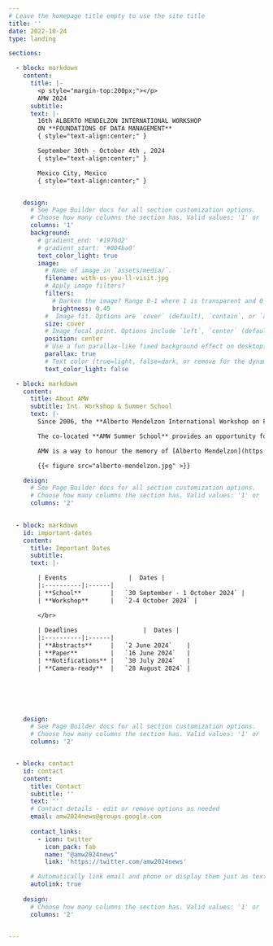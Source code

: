 ```yaml
---
# Leave the homepage title empty to use the site title
title: ''
date: 2022-10-24
type: landing

sections:

  - block: markdown
    content:
      title: |-
        <p style="margin-top:200px;"></p> 
        AMW 2024   
      subtitle: 
      text: |-
        16th ALBERTO MENDELZON INTERNATIONAL WORKSHOP  
        ON **FOUNDATIONS OF DATA MANAGEMENT**  
        { style="text-align:center;" }

        September 30th - October 4th , 2024   
        { style="text-align:center;" }

        Mexico City, Mexico
        { style="text-align:center;" }


    design:
      # See Page Builder docs for all section customization options.
      # Choose how many columns the section has. Valid values: '1' or '2'.
      columns: '1'      
      background:
        # gradient_end: '#1976d2'
        # gradient_start: '#004ba0'
        text_color_light: true
        image: 
          # Name of image in `assets/media/`.
          filename: with-us-you-ll-visit.jpg       
          # Apply image filters?
          filters:
            # Darken the image? Range 0-1 where 1 is transparent and 0 is opaque.
            brightness: 0.45
          #  Image fit. Options are `cover` (default), `contain`, or `actual` size.
          size: cover
          # Image focal point. Options include `left`, `center` (default), or `right`.
          position: center
          # Use a fun parallax-like fixed background effect on desktop? true/false
          parallax: true
          # Text color (true=light, false=dark, or remove for the dynamic theme color).
          text_color_light: false     

  - block: markdown
    content:
      title: About AMW
      subtitle: Int. Workshop & Summer School
      text: |-
        Since 2006, the **Alberto Mendelzon International Workshop on Foundations of Data Management (AMW)** brings together top researchers from all over the world, creating the opportunity to discuss and spread research results around the areas of Data Management and the Web.

        The co-located **AMW Summer School** provides an opportunity for Latin American students (graduate and undergraduate), researchers, and practitioners, to interact with top researchers from all over the world, promoting collaboration, learning and teaching in a friendly environment.

        AMW is a way to honour the memory of [Alberto Mendelzon](https://en.wikipedia.org/wiki/Alberto_O._Mendelzon), by promoting research ties with Latin America.

        {{< figure src="alberto-mendelzon.jpg" >}}

    design:
      # See Page Builder docs for all section customization options.
      # Choose how many columns the section has. Valid values: '1' or '2'.
      columns: '2' 

  
  - block: markdown
    id: important-dates
    content:
      title: Important Dates
      subtitle: 
      text: |-

        | Events                 |  Dates |
        |:----------|:------|
        | **School**        |   `30 September - 1 October 2024` |
        | **Workshop**      |   `2-4 October 2024` |

        </br>
        
        | Deadlines                  |  Dates |
        |:----------|:------|
        | **Abstracts**     |   `2 June 2024`    |
        | **Paper**         |   `16 June 2024`   |
        | **Notifications** |   `30 July 2024`   |
        | **Camera-ready**  |   `28 August 2024` |




        

    design:
      # See Page Builder docs for all section customization options.
      # Choose how many columns the section has. Valid values: '1' or '2'.
      columns: '2' 


  - block: contact
    id: contact
    content:
      title: Contact
      subtitle: ''
      text: ''
      # Contact details - edit or remove options as needed
      email: amw2024news@groups.google.com
      
      contact_links:
        - icon: twitter
          icon_pack: fab
          name: "@amw2024news"
          link: 'https://twitter.com/amw2024news'

      # Automatically link email and phone or display them just as text?
      autolink: true
      
    design:
      # Choose how many columns the section has. Valid values: '1' or '2'.
      columns: '2'


---
```


